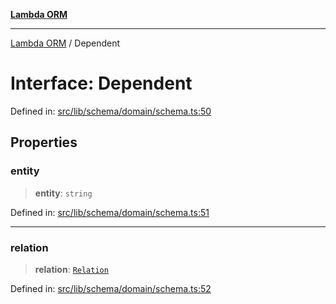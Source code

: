 [**Lambda ORM**](../README.md)

***

[Lambda ORM](../README.md) / Dependent

# Interface: Dependent

Defined in: [src/lib/schema/domain/schema.ts:50](https://github.com/lambda-orm/lambdaorm-base/blob/5f10bdc7d0f008296efbcbe89bc2bf1ed03aaaef/src/lib/schema/domain/schema.ts#L50)

## Properties

### entity

> **entity**: `string`

Defined in: [src/lib/schema/domain/schema.ts:51](https://github.com/lambda-orm/lambdaorm-base/blob/5f10bdc7d0f008296efbcbe89bc2bf1ed03aaaef/src/lib/schema/domain/schema.ts#L51)

***

### relation

> **relation**: [`Relation`](Relation.md)

Defined in: [src/lib/schema/domain/schema.ts:52](https://github.com/lambda-orm/lambdaorm-base/blob/5f10bdc7d0f008296efbcbe89bc2bf1ed03aaaef/src/lib/schema/domain/schema.ts#L52)
